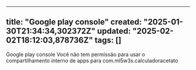 
--- 
title: "Google play console"
created: "2025-01-30T21:34:34,302372Z"
updated: "2025-02-02T18:12:03,878736Z"
tags: []
--- 

Google play console
Você não tem permissão para usar o compartilhamento interno de apps para com.ml5w3s.calculadoracetato